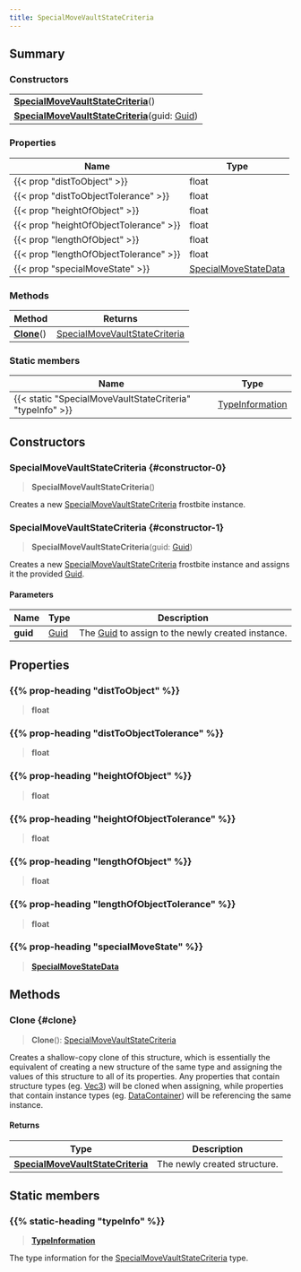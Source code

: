 ```yaml
---
title: SpecialMoveVaultStateCriteria
---
```


## Summary

### Constructors

|  |
| --- |
| **[SpecialMoveVaultStateCriteria](#constructor-0)**() |
| **[SpecialMoveVaultStateCriteria](#constructor-1)**(guid: [Guid](/vext/ref/shared/type/guid)) |

### Properties

| Name | Type |
| ---- | ---- |
| {{< prop "distToObject" >}} | float |
| {{< prop "distToObjectTolerance" >}} | float |
| {{< prop "heightOfObject" >}} | float |
| {{< prop "heightOfObjectTolerance" >}} | float |
| {{< prop "lengthOfObject" >}} | float |
| {{< prop "lengthOfObjectTolerance" >}} | float |
| {{< prop "specialMoveState" >}} | [SpecialMoveStateData](/vext/ref/fb/specialmovestatedata) |

### Methods

| Method | Returns |
| ------ | ------- |
| **[Clone](#clone)**() | [SpecialMoveVaultStateCriteria](/vext/ref/fb/specialmovevaultstatecriteria) |

### Static members

| Name | Type |
| ---- | ---- |
| {{< static "SpecialMoveVaultStateCriteria" "typeInfo" >}} | [TypeInformation](/vext/ref/shared/type/typeinformation) |

## Constructors

### SpecialMoveVaultStateCriteria {#constructor-0}

> **SpecialMoveVaultStateCriteria**()

Creates a new [SpecialMoveVaultStateCriteria](/vext/ref/fb/specialmovevaultstatecriteria) frostbite instance.

### SpecialMoveVaultStateCriteria {#constructor-1}

> **SpecialMoveVaultStateCriteria**(guid: [Guid](/vext/ref/shared/type/guid))

Creates a new [SpecialMoveVaultStateCriteria](/vext/ref/fb/specialmovevaultstatecriteria) frostbite instance and assigns it the provided [Guid](/vext/ref/shared/type/guid).

#### Parameters

| Name | Type | Description |
| ---- | ---- | ----------- |
| **guid** | [Guid](/vext/ref/shared/type/guid) | The [Guid](/vext/ref/shared/type/guid) to assign to the newly created instance. |

## Properties

### {{% prop-heading "distToObject" %}}

> **float**

### {{% prop-heading "distToObjectTolerance" %}}

> **float**

### {{% prop-heading "heightOfObject" %}}

> **float**

### {{% prop-heading "heightOfObjectTolerance" %}}

> **float**

### {{% prop-heading "lengthOfObject" %}}

> **float**

### {{% prop-heading "lengthOfObjectTolerance" %}}

> **float**

### {{% prop-heading "specialMoveState" %}}

> **[SpecialMoveStateData](/vext/ref/fb/specialmovestatedata)**

## Methods

### Clone {#clone}

> **Clone**(): [SpecialMoveVaultStateCriteria](/vext/ref/fb/specialmovevaultstatecriteria)

Creates a shallow-copy clone of this structure, which is essentially the equivalent of creating a new structure of the same type and assigning the values of this structure to all of its properties. Any properties that contain structure types (eg. [Vec3](/vext/ref/shared/type/vec3)) will be cloned when assigning, while properties that contain instance types (eg. [DataContainer](/vext/ref/shared/type/datacontainer)) will be referencing the same instance.

#### Returns

| Type | Description |
| ---- | ----------- |
| **[SpecialMoveVaultStateCriteria](/vext/ref/fb/specialmovevaultstatecriteria)** | The newly created structure. |

## Static members

### {{% static-heading "typeInfo" %}}

> **[TypeInformation](/vext/ref/shared/type/typeinformation)**

The type information for the [SpecialMoveVaultStateCriteria](/vext/ref/fb/specialmovevaultstatecriteria) type.

